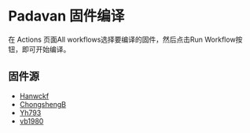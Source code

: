 # Padavan 固件编译
在 Actions 页面All workflows选择要编译的固件，然后点击Run Workflow按钮，即可开始编译。
## 固件源

- [Hanwckf](https://github.com/hanwckf/rt-n56u/commits/master)
- [ChongshengB](https://github.com/chongshengB/rt-n56u/commits/master)
- [Yh793](https://github.com/Yh793/Padavan-build/)
- [vb1980](https://github.com/vb1980/Padavan_CI)

